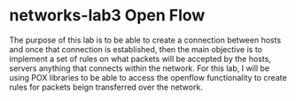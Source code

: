 # networks-lab3 Open Flow

The purpose of this lab is to be able to create a connection between hosts and once that connection is established, then the main objective is to implement a set of rules on what packets will be accepted by the hosts, servers
anything that connects within the network. For this lab, I will be using POX libraries to be able to access the openflow functionality to create rules for packets beign transferred over the network.
